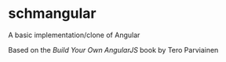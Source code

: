 schmangular
===========

A basic implementation/clone of Angular

Based on the _Build Your Own AngularJS_ book by Tero Parviainen
